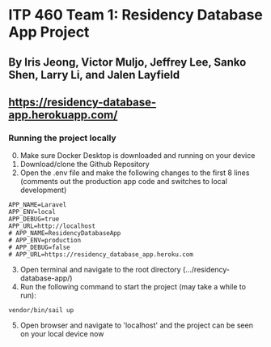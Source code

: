 # ITP 460 Team 1: Residency Database App Project
## By Iris Jeong, Victor Muljo, Jeffrey Lee, Sanko Shen, Larry Li, and Jalen Layfield 
## https://residency-database-app.herokuapp.com/

### Running the project locally
0. Make sure Docker Desktop is downloaded and running on your device
1. Download/clone the Github Repository
2. Open the .env file and make the following changes to the first 8 lines (comments out the production app code and switches to local development)
```
APP_NAME=Laravel
APP_ENV=local
APP_DEBUG=true
APP_URL=http://localhost
# APP_NAME=ResidencyDatabaseApp
# APP_ENV=production
# APP_DEBUG=false
# APP_URL=https://residency_database_app.heroku.com
```
3. Open terminal and navigate to the root directory (.../residency-database-app/)
4. Run the following command to start the project (may take a while to run): 
```
vendor/bin/sail up
```
5. Open browser and navigate to 'localhost' and the project can be seen on your local device now


